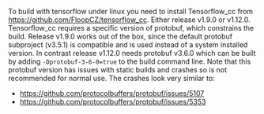 To build with tensorflow under linux you need to install Tensorflow_cc from
<https://github.com/FloopCZ/tensorflow_cc>. Either release v1.9.0 or v1.12.0.
Tensorflow_cc requires a specific version of protobuf, which constrains the
build. Release v1.9.0 works out of the box, since the default protobuf
subproject (v3.5.1) is compatible and is used instead of a system installed
version. In contrast release v1.12.0 needs protobuf v3.6.0 which can be built
by adding `-Dprotobuf-3-6-0=true` to the build command line. Note that this
protobuf version has issues with static builds and crashes so is not
recommended for normal use. The crashes look very similar to:
* <https://github.com/protocolbuffers/protobuf/issues/5107>
* <https://github.com/protocolbuffers/protobuf/issues/5353>
